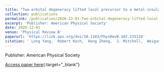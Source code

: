 ```yaml
---
title: "Two-orbital degeneracy lifted local precursor to a metal-insulator transition in $textbackslashmathrmMgTi_2textbackslashmathrmO_4$"
collection: publications
permalink: /publication/2020-12-01-Two-orbital-degeneracy-lifted-local-precursor-to-a-metal-insulator-transition-in-textbackslashmathrmMgTi_2textbackslashmathrmO_4
excerpt: 'Publisher: American Physical Society'
date: 2020-12-01
venue: 'Physical Review B'
paperurl: 'https://link.aps.org/doi/10.1103/PhysRevB.102.235128'
citation: ' Long Yang,  Robert Koch,  Hong Zheng,  J. Mitchell,  Weiguo Yin,  Matthew Tucker,  Simon Billinge,  Emil Bozin, &quot;Two-orbital degeneracy lifted local precursor to a metal-insulator transition in $textbackslashmathrmMgTi_2textbackslashmathrmO_4$.&quot; Physical Review B, 2020.'
---
```

Publisher: American Physical Society

[Access paper here](https://link.aps.org/doi/10.1103/PhysRevB.102.235128){:target="_blank"}
